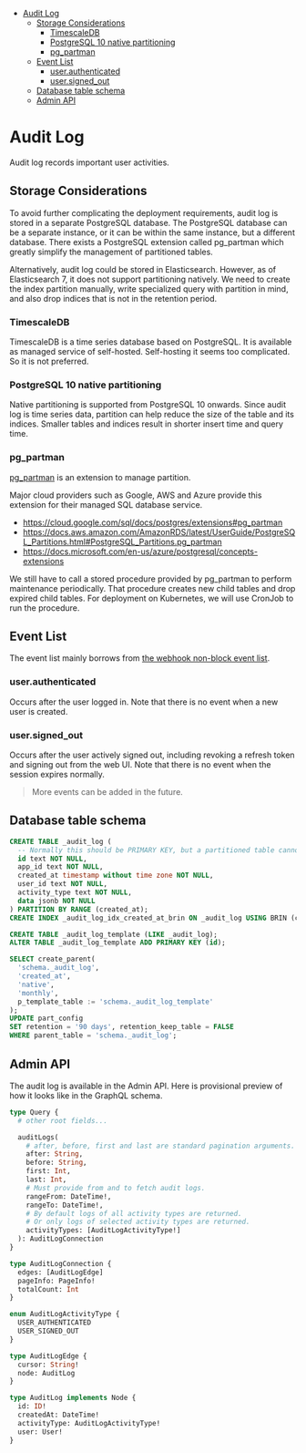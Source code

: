 - [Audit Log](#audit-log)
  * [Storage Considerations](#storage-considerations)
    + [TimescaleDB](#timescaledb)
    + [PostgreSQL 10 native partitioning](#postgresql-10-native-partitioning)
    + [pg\_partman](#pg--partman)
  * [Event List](#event-list)
    + [user.authenticated](#userauthenticated)
    + [user.signed_out](#usersigned-out)
  * [Database table schema](#database-table-schema)
  * [Admin API](#admin-api)

# Audit Log

Audit log records important user activities.

## Storage Considerations

To avoid further complicating the deployment requirements,
audit log is stored in a separate PostgreSQL database.
The PostgreSQL database can be a separate instance,
or it can be within the same instance, but a different database.
There exists a PostgreSQL extension called pg\_partman
which greatly simplify the management of partitioned tables.

Alternatively, audit log could be stored in Elasticsearch.
However, as of Elasticsearch 7, it does not support partitioning natively.
We need to create the index partition manually,
write specialized query with partition in mind,
and also drop indices that is not in the retention period.

### TimescaleDB

TimescaleDB is a time series database based on PostgreSQL.
It is available as managed service of self-hosted.
Self-hosting it seems too complicated.
So it is not preferred.

### PostgreSQL 10 native partitioning

Native partitioning is supported from PostgreSQL 10 onwards.
Since audit log is time series data,
partition can help reduce the size of the table and its indices.
Smaller tables and indices result in shorter insert time and query time.

### pg\_partman

[pg\_partman](https://github.com/pgpartman/pg_partman) is an extension to manage partition.

Major cloud providers such as Google, AWS and Azure provide this extension for their managed SQL database service.

- https://cloud.google.com/sql/docs/postgres/extensions#pg_partman
- https://docs.aws.amazon.com/AmazonRDS/latest/UserGuide/PostgreSQL_Partitions.html#PostgreSQL_Partitions.pg_partman
- https://docs.microsoft.com/en-us/azure/postgresql/concepts-extensions

We still have to call a stored procedure provided by pg\_partman to perform maintenance periodically.
That procedure creates new child tables and drop expired child tables.
For deployment on Kubernetes, we will use CronJob to run the procedure.

## Event List

The event list mainly borrows from [the webhook non-block event list](./webhook.md#non-blocking-events).


### user.authenticated

Occurs after the user logged in.
Note that there is no event when a new user is created.

### user.signed_out

Occurs after the user actively signed out,
including revoking a refresh token and signing out from the web UI.
Note that there is no event when the session expires normally.

> More events can be added in the future.

## Database table schema

```sql
CREATE TABLE _audit_log (
  -- Normally this should be PRIMARY KEY, but a partitioned table cannot have unique index on column that is not part of the partition key.
  id text NOT NULL,
  app_id text NOT NULL,
  created_at timestamp without time zone NOT NULL,
  user_id text NOT NULL,
  activity_type text NOT NULL,
  data jsonb NOT NULL
) PARTITION BY RANGE (created_at);
CREATE INDEX _audit_log_idx_created_at_brin ON _audit_log USING BRIN (created_at);

CREATE TABLE _audit_log_template (LIKE _audit_log);
ALTER TABLE _audit_log_template ADD PRIMARY KEY (id);

SELECT create_parent(
  'schema._audit_log',
  'created_at',
  'native',
  'monthly',
  p_template_table := 'schema._audit_log_template'
);
UPDATE part_config
SET retention = '90 days', retention_keep_table = FALSE
WHERE parent_table = 'schema._audit_log';
```

## Admin API

The audit log is available in the Admin API.
Here is provisional preview of how it looks like in the GraphQL schema.

```graphql
type Query {
  # other root fields...

  auditLogs(
    # after, before, first and last are standard pagination arguments.
    after: String,
    before: String,
    first: Int,
    last: Int,
    # Must provide from and to fetch audit logs.
    rangeFrom: DateTime!,
    rangeTo: DateTime!,
    # By default logs of all activity types are returned.
    # Or only logs of selected activity types are returned.
    activityTypes: [AuditLogActivityType!]
  ): AuditLogConnection
}

type AuditLogConnection {
  edges: [AuditLogEdge]
  pageInfo: PageInfo!
  totalCount: Int
}

enum AuditLogActivityType {
  USER_AUTHENTICATED
  USER_SIGNED_OUT
}

type AuditLogEdge {
  cursor: String!
  node: AuditLog
}

type AuditLog implements Node {
  id: ID!
  createdAt: DateTime!
  activityType: AuditLogActivityType!
  user: User!
}
```
